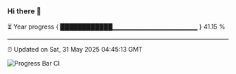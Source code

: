 ### Hi there 👋

⏳ Year progress { ████████████▁▁▁▁▁▁▁▁▁▁▁▁▁▁▁▁▁▁ } 41.15 %

---

⏰ Updated on Sat, 31 May 2025 04:45:13 GMT

![Progress Bar CI](https://github.com/IshwaranRudhara/GIT-ACTION/workflows/Progress%20Bar%20CI/badge.svg)
